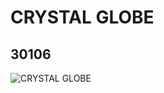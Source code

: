 # CRYSTAL GLOBE
## 30106
![CRYSTAL GLOBE](https://lc-www-live-s.legocdn.com/media/bricks/5/2/4106556.jpg)